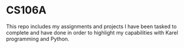 # CS106A
This repo includes my assignments and projects I have been tasked to complete and have done in order to highlight my capabilities with Karel programming and Python.
